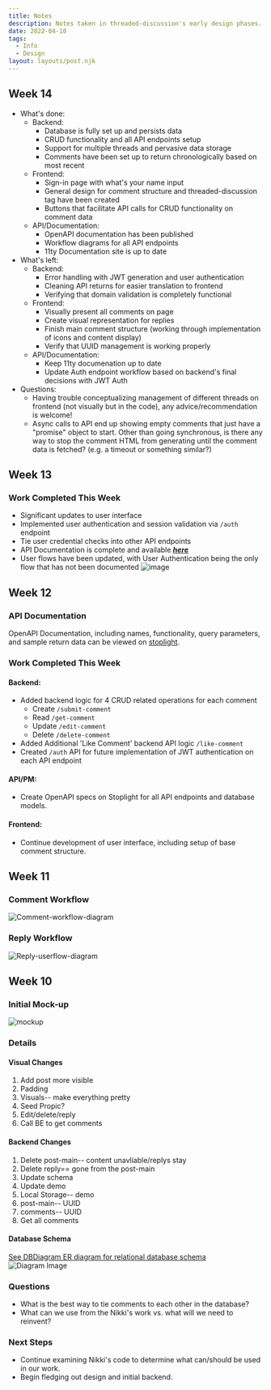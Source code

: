 ```yaml
---
title: Notes
description: Notes taken in threaded-discussion's early design phases. 
date: 2022-04-10
tags:
  - Info
  - Design
layout: layouts/post.njk
---
```


## Week 14 ##
- What's done:
  - Backend:
    - Database is fully set up and persists data 
    - CRUD functionality and all API endpoints setup
    - Support for multiple threads and pervasive data storage
    - Comments have been set up to return chronologically based on most recent
  - Frontend:
    - Sign-in page with what's your name input
    - General design for comment structure and threaded-discussion tag have been created
    - Buttons that facilitate API calls for CRUD functionality on comment data
  - API/Documentation:
    - OpenAPI documentation has been published
    - Workflow diagrams for all API endpoints
    - 11ty Documentation site is up to date
- What's left:
  - Backend:
    - Error handling with JWT generation and user authentication
    - Cleaning API returns for easier translation to frontend
    - Verifying that domain validation is completely functional
  - Frontend:
    - Visually present all comments on page 
    - Create visual representation for replies
    - Finish main comment structure (working through implementation of icons and content display)
    - Verify that UUID management is working properly
  - API/Documentation: 
    - Keep 11ty documenation up to date
    - Update Auth endpoint workflow based on backend's final decisions with JWT Auth
- Questions:
  - Having trouble conceptualizing management of different threads on frontend (not visually but in the code), any advice/recommendation is welcome!
  - Async calls to API end up showing empty comments that just have a "promise" object to start. Other than going synchronous, is there any way to stop the comment HTML from generating until the comment data is fetched? (e.g. a timeout or something similar?)
## Week 13 ##

### Work Completed This Week ###
- Significant updates to user interface
- Implemented user authentication and session validation via `/auth` endpoint
- Tie user credential checks into other API endpoints
- API Documentation is complete and available **_[here](https://da-penguins.stoplight.io/studio/threaded-discussion?source=b5xrzjkw&symbol=%252Fp%252Freference%252Fapi.yaml%252Fpaths%252F%7E1get-comment%252Fget)_**
- User flows have been updated, with User Authentication being the only flow that has not been documented ![image](https://user-images.githubusercontent.com/48635853/162653524-4ec45952-4179-4e2a-ae18-76ca32507c16.png)
## Week 12 ##
### API Documentation ###
OpenAPI Documentation, including names, functionality, query parameters, and sample return data can be viewed on [stoplight](https://da-penguins.stoplight.io/docs/threaded-discussion).

### Work Completed This Week ###
#### Backend: ####
- Added backend logic for 4 CRUD related operations for each comment
  - Create `/submit-comment`
  - Read `/get-comment`
  - Update `/edit-comment`
  - Delete `/delete-comment`
- Added Additional 'Like Comment' backend API logic `/like-comment`
- Created `/auth` API for future implementation of JWT authentication on each API endpoint

#### API/PM: ####
- Create OpenAPI specs on Stoplight for all API endpoints and database models.

#### Frontend: ####
- Continue development of user interface, including setup of base comment structure.
## Week 11 ##
### Comment Workflow ###
![Comment-workflow-diagram](https://user-images.githubusercontent.com/48635853/160300983-77c89afa-554d-4e28-8648-06e6f9034c39.png)
### Reply Workflow ###
![Reply-userflow-diagram](https://user-images.githubusercontent.com/48635853/160300745-cb69a590-b35b-4a5f-abbd-390a0f993d2f.png)


## Week 10 ##
### Initial Mock-up ###
![mockup](https://user-images.githubusercontent.com/48635853/159184135-4fe54c8c-8fd3-4602-a754-17766fb57065.jpg)

### Details ###

#### Visual Changes ####
1. Add post more visible
2. Padding
3. Visuals-- make everything pretty
4. Seed Propic?
5. Edit/delete/reply
6. Call BE to get comments

#### Backend Changes ####
1. Delete post-main-- content unavliable/replys stay
2. Delete reply== gone from the post-main
3. Update schema
4. Update demo
5. Local Storage-- demo
6. post-main-- UUID
7. comments-- UUID
8. Get all comments

#### Database Schema
[See DBDiagram ER diagram for relational database schema](https://dbdiagram.io/d/623369b20ac038740c529b9c) 
![Diagram Image](https://i.imgur.com/mFoLAaT.png)

### Questions ###
- What is the best way to tie comments to each other in the database?
- What can we use from the Nikki's work vs. what will we need to reinvent? 
### Next Steps ###
- Continue examining Nikki's code to determine what can/should be used in our work.
- Begin fledging out design and initial backend.